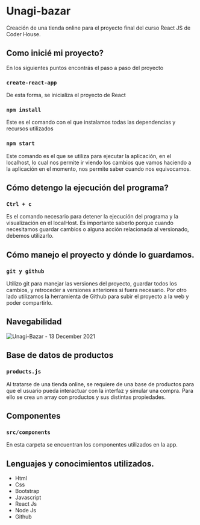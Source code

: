 # Unagi-bazar

Creación de una tienda online para el proyecto final del curso React JS de Coder House.

## Como inicié mi proyecto?

En los siguientes puntos encontrás el paso a paso del proyecto

### `create-react-app`

De esta forma, se inicializa el proyecto de React

### `npm install`

Este es el comando con el que instalamos todas las dependencias y recursos utilizados

### `npm start`

Este comando es el que se utiliza para ejecutar la aplicación, en el localhost, lo cual nos permite ir viendo los cambios que vamos haciendo a la aplicación en el momento, nos permite saber cuando nos equivocamos.

## Cómo detengo la ejecución del programa?

### `Ctrl + c`

Es el comando necesario para detener la ejecución del programa y la visualización en el localHost. Es importante saberlo porque cuando necesitamos guardar cambios o alguna acción relacionada al versionado, debemos utilizarlo.

## Cómo manejo el proyecto y dónde lo guardamos.

### `git y github` 

Utilizo git para manejar las versiones del proyecto, guardar todos los cambios, y retroceder a versiones anteriores si fuera necesario.
Por otro lado utilizamos la herramienta de Github para subir el proyecto a la web y poder compartirlo.

## Navegabilidad

![Unagi-Bazar - 13 December 2021](https://user-images.githubusercontent.com/86387370/145910984-0e5cfb0d-590d-4225-81e9-3506aaec1c70.gif)



## Base de datos de productos

### `products.js`

Al tratarse de una tienda online, se requiere de una base de productos para que el usuario pueda interactuar con la interfaz y simular una compra. Para ello se crea un array con productos y sus distintas propiedades.

## Componentes

### `src/components`

En esta carpeta se encuentran los componentes utilizados en la app.

## Lenguajes y conocimientos utilizados.

+ Html
+ Css
+ Bootstrap
+ Javascript
+ React Js
+ Node Js
+ Github
